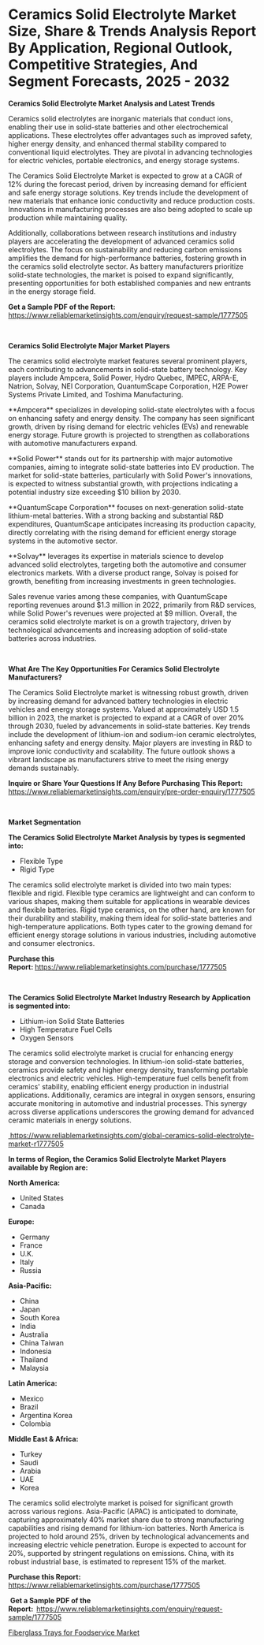 <p><h1>Ceramics Solid Electrolyte Market Size, Share & Trends Analysis Report By Application, Regional Outlook, Competitive Strategies, And Segment Forecasts, 2025 - 2032</h1></p><p><strong>Ceramics Solid Electrolyte Market Analysis and Latest Trends</strong></p>
<p><p>Ceramics solid electrolytes are inorganic materials that conduct ions, enabling their use in solid-state batteries and other electrochemical applications. These electrolytes offer advantages such as improved safety, higher energy density, and enhanced thermal stability compared to conventional liquid electrolytes. They are pivotal in advancing technologies for electric vehicles, portable electronics, and energy storage systems.</p><p>The Ceramics Solid Electrolyte Market is expected to grow at a CAGR of 12% during the forecast period, driven by increasing demand for efficient and safe energy storage solutions. Key trends include the development of new materials that enhance ionic conductivity and reduce production costs. Innovations in manufacturing processes are also being adopted to scale up production while maintaining quality.</p><p>Additionally, collaborations between research institutions and industry players are accelerating the development of advanced ceramics solid electrolytes. The focus on sustainability and reducing carbon emissions amplifies the demand for high-performance batteries, fostering growth in the ceramics solid electrolyte sector. As battery manufacturers prioritize solid-state technologies, the market is poised to expand significantly, presenting opportunities for both established companies and new entrants in the energy storage field.</p></p>
<p><strong>Get a Sample PDF of the Report:&nbsp;</strong> <a href="https://www.reliablemarketinsights.com/enquiry/request-sample/1777505?utm_campaign=2593&utm_medium=2&utm_source=Github&utm_content=ia&utm_term=05042025&utm_id=ceramics-solid-electrolyte">https://www.reliablemarketinsights.com/enquiry/request-sample/1777505</a></p>
<p>&nbsp;</p>
<p><strong>Ceramics Solid Electrolyte Major Market Players</strong></p>
<p><p>The ceramics solid electrolyte market features several prominent players, each contributing to advancements in solid-state battery technology. Key players include Ampcera, Solid Power, Hydro Quebec, IMPEC, ARPA-E, Natrion, Solvay, NEI Corporation, QuantumScape Corporation, H2E Power Systems Private Limited, and Toshima Manufacturing.</p><p>**Ampcera** specializes in developing solid-state electrolytes with a focus on enhancing safety and energy density. The company has seen significant growth, driven by rising demand for electric vehicles (EVs) and renewable energy storage. Future growth is projected to strengthen as collaborations with automotive manufacturers expand.</p><p>**Solid Power** stands out for its partnership with major automotive companies, aiming to integrate solid-state batteries into EV production. The market for solid-state batteries, particularly with Solid Power's innovations, is expected to witness substantial growth, with projections indicating a potential industry size exceeding $10 billion by 2030.</p><p>**QuantumScape Corporation** focuses on next-generation solid-state lithium-metal batteries. With a strong backing and substantial R&D expenditures, QuantumScape anticipates increasing its production capacity, directly correlating with the rising demand for efficient energy storage systems in the automotive sector.</p><p>**Solvay** leverages its expertise in materials science to develop advanced solid electrolytes, targeting both the automotive and consumer electronics markets. With a diverse product range, Solvay is poised for growth, benefiting from increasing investments in green technologies.</p><p>Sales revenue varies among these companies, with QuantumScape reporting revenues around $1.3 million in 2022, primarily from R&D services, while Solid Power's revenues were projected at $9 million. Overall, the ceramics solid electrolyte market is on a growth trajectory, driven by technological advancements and increasing adoption of solid-state batteries across industries.</p></p>
<p>&nbsp;</p>
<p><strong>What Are The Key Opportunities For Ceramics Solid Electrolyte Manufacturers?</strong></p>
<p><p>The Ceramics Solid Electrolyte market is witnessing robust growth, driven by increasing demand for advanced battery technologies in electric vehicles and energy storage systems. Valued at approximately USD 1.5 billion in 2023, the market is projected to expand at a CAGR of over 20% through 2030, fueled by advancements in solid-state batteries. Key trends include the development of lithium-ion and sodium-ion ceramic electrolytes, enhancing safety and energy density. Major players are investing in R&D to improve ionic conductivity and scalability. The future outlook shows a vibrant landscape as manufacturers strive to meet the rising energy demands sustainably.</p></p>
<p><strong>Inquire or Share Your Questions If Any Before Purchasing This Report:</strong> <a href="https://www.reliablemarketinsights.com/enquiry/pre-order-enquiry/1777505?utm_campaign=2593&utm_medium=2&utm_source=Github&utm_content=ia&utm_term=05042025&utm_id=ceramics-solid-electrolyte">https://www.reliablemarketinsights.com/enquiry/pre-order-enquiry/1777505</a></p>
<p>&nbsp;</p>
<p><strong>Market Segmentation</strong></p>
<p><strong>The Ceramics Solid Electrolyte Market Analysis by types is segmented into:</strong></p>
<p><ul><li>Flexible Type</li><li>Rigid Type</li></ul></p>
<p><p>The ceramics solid electrolyte market is divided into two main types: flexible and rigid. Flexible type ceramics are lightweight and can conform to various shapes, making them suitable for applications in wearable devices and flexible batteries. Rigid type ceramics, on the other hand, are known for their durability and stability, making them ideal for solid-state batteries and high-temperature applications. Both types cater to the growing demand for efficient energy storage solutions in various industries, including automotive and consumer electronics.</p></p>
<p><strong>Purchase this Report:&nbsp;</strong><a href="https://www.reliablemarketinsights.com/purchase/1777505?utm_campaign=2593&utm_medium=2&utm_source=Github&utm_content=ia&utm_term=05042025&utm_id=ceramics-solid-electrolyte">https://www.reliablemarketinsights.com/purchase/1777505</a></p>
<p>&nbsp;</p>
<p><strong>The Ceramics Solid Electrolyte Market Industry Research by Application is segmented into:</strong></p>
<p><ul><li>Lithium-ion Solid State Batteries</li><li>High Temperature Fuel Cells</li><li>Oxygen Sensors</li></ul></p>
<p><p>The ceramics solid electrolyte market is crucial for enhancing energy storage and conversion technologies. In lithium-ion solid-state batteries, ceramics provide safety and higher energy density, transforming portable electronics and electric vehicles. High-temperature fuel cells benefit from ceramics' stability, enabling efficient energy production in industrial applications. Additionally, ceramics are integral in oxygen sensors, ensuring accurate monitoring in automotive and industrial processes. This synergy across diverse applications underscores the growing demand for advanced ceramic materials in energy solutions.</p></p>
<p><a href="https://www.reliablemarketinsights.com/global-ceramics-solid-electrolyte-market-r1777505?utm_campaign=2593&utm_medium=2&utm_source=Github&utm_content=ia&utm_term=05042025&utm_id=ceramics-solid-electrolyte">&nbsp;https://www.reliablemarketinsights.com/global-ceramics-solid-electrolyte-market-r1777505</a></p>
<p><strong>In terms of Region, the Ceramics Solid Electrolyte Market Players available by Region are:</strong></p>
<p>
    <p> <strong> North America: </strong>
        <ul>
            <li>United States</li>
            <li>Canada</li>
        </ul>
        </p> 
    <p> <strong> Europe: </strong>
        <ul>
            <li>Germany</li>
            <li>France</li>
            <li>U.K.</li>
            <li>Italy</li>
            <li>Russia</li>
        </ul>
        </p> 
    <p> <strong> Asia-Pacific: </strong>
        <ul>
            <li>China</li>
            <li>Japan</li>
            <li>South Korea</li>
            <li>India</li>
            <li>Australia</li>
            <li>China Taiwan</li>
            <li>Indonesia</li>
            <li>Thailand</li>
            <li>Malaysia</li>
        </ul>
        </p> 
    <p> <strong> Latin America: </strong>
        <ul>
            <li>Mexico</li>
            <li>Brazil</li>
            <li>Argentina Korea</li>
            <li>Colombia</li>
        </ul>
        </p> 
    <p> <strong> Middle East & Africa: </strong>
        <ul>
            <li>Turkey</li>
            <li>Saudi</li>
            <li>Arabia</li>
            <li>UAE</li>
            <li>Korea</li>
        </ul>
    </p>
    </p>
<p><p>The ceramics solid electrolyte market is poised for significant growth across various regions. Asia-Pacific (APAC) is anticipated to dominate, capturing approximately 40% market share due to strong manufacturing capabilities and rising demand for lithium-ion batteries. North America is projected to hold around 25%, driven by technological advancements and increasing electric vehicle penetration. Europe is expected to account for 20%, supported by stringent regulations on emissions. China, with its robust industrial base, is estimated to represent 15% of the market.</p></p>
<p><strong>Purchase this Report: </strong><a href="https://www.reliablemarketinsights.com/purchase/1777505?utm_campaign=2593&utm_medium=2&utm_source=Github&utm_content=ia&utm_term=05042025&utm_id=ceramics-solid-electrolyte">https://www.reliablemarketinsights.com/purchase/1777505</a></p>
<p>&nbsp;<strong>Get a Sample PDF of the Report:&nbsp;&nbsp;</strong><a href="https://www.reliablemarketinsights.com/enquiry/request-sample/1777505?utm_campaign=2593&utm_medium=2&utm_source=Github&utm_content=ia&utm_term=05042025&utm_id=ceramics-solid-electrolyte">https://www.reliablemarketinsights.com/enquiry/request-sample/1777505</a></p>
<p><strong></strong></p>
<p><p><a href="https://github.com/lindaopodray/Market-Research-Report-List-1/blob/main/fiberglass-trays-for-foodservice-market.md?utm_campaign=2593&utm_medium=2&utm_source=Github&utm_content=ia&utm_term=05042025&utm_id=ceramics-solid-electrolyte">Fiberglass Trays for Foodservice Market</a></p></p>